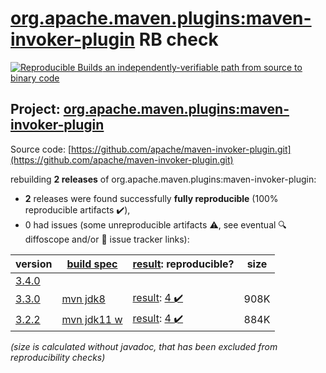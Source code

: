 [org.apache.maven.plugins:maven-invoker-plugin](https://search.maven.org/artifact/org.apache.maven.plugins/maven-invoker-plugin/) RB check
=======

[![Reproducible Builds](https://reproducible-builds.org/images/logos/rb.svg) an independently-verifiable path from source to binary code](https://reproducible-builds.org/)

## Project: [org.apache.maven.plugins:maven-invoker-plugin](https://search.maven.org/artifact/org.apache.maven.plugins/maven-invoker-plugin/)

Source code: [https://github.com/apache/maven-invoker-plugin.git](https://github.com/apache/maven-invoker-plugin.git)

rebuilding **2 releases** of org.apache.maven.plugins:maven-invoker-plugin:
- **2** releases were found successfully **fully reproducible** (100% reproducible artifacts :heavy_check_mark:),
- 0 had issues (some unreproducible artifacts :warning:, see eventual :mag: diffoscope and/or :memo: issue tracker links):

| version | [build spec](/BUILDSPEC.md) | [result](https://reproducible-builds.org/docs/jvm/): reproducible? | size |
| -- | --------- | ------ | -- |
| [3.4.0](https://search.maven.org/artifact/org.apache.maven.plugins/maven-invoker-plugin/3.4.0/pom) | | | |
| [3.3.0](https://search.maven.org/artifact/org.apache.maven.plugins/maven-invoker-plugin/3.3.0/pom) | [mvn jdk8](maven-invoker-plugin-3.3.0.buildspec) | [result](maven-invoker-plugin-3.3.0.buildinfo): [4 :heavy_check_mark: ](maven-invoker-plugin-3.3.0.buildcompare) | 908K |
| [3.2.2](https://search.maven.org/artifact/org.apache.maven.plugins/maven-invoker-plugin/3.2.2/pom) | [mvn jdk11 w](maven-invoker-plugin-3.2.2.buildspec) | [result](maven-invoker-plugin-3.2.2.buildinfo): [4 :heavy_check_mark: ](maven-invoker-plugin-3.2.2.buildcompare) | 884K |

<i>(size is calculated without javadoc, that has been excluded from reproducibility checks)</i>
